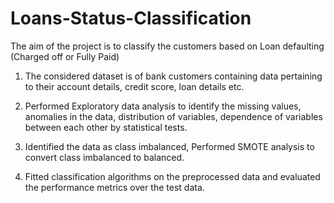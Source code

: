 # Loans-Status-Classification

The aim of the project is to classify the customers based on Loan defaulting (Charged off or Fully Paid)

1) The considered dataset is of bank customers containing data pertaining to their account details, credit score, loan details etc.

2) Performed Exploratory data analysis to identify the missing values, anomalies in the data, distribution of variables, dependence of variables between each other by statistical tests.

3) Identified the data as class imbalanced, Performed SMOTE analysis to convert class imbalanced to balanced.

4) Fitted classification algorithms on the preprocessed data and evaluated the performance metrics over the test data.
